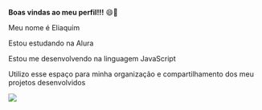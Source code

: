 **Boas vindas ao meu perfil!!!** 😄🤙

Meu nome é Eliaquim

Estou estudando na Alura

Estou me desenvolvendo na linguagem JavaScript

Utilizo esse espaço para minha organização e compartilhamento dos meu projetos desenvolvidos

![](https://media.giphy.com/media/v1.Y2lkPTc5MGI3NjExZG4wNzlmOHZybWl5MXJkYXpzdnpsN3lsbDRwbjBrdXZyZmIxajNjdCZlcD12MV9naWZzX3NlYXJjaCZjdD1n/LE7HSWdlpWtBiLDSFu/giphy.gif)
<!--
**Eli1551/Eli1551** is a ✨ _special_ ✨ repository because its `README.md` (this file) appears on your GitHub profile.

Here are some ideas to get you started:

- 🔭 I’m currently working on ...
- 🌱 I’m currently learning ...
- 👯 I’m looking to collaborate on ...
- 🤔 I’m looking for help with ...
- 💬 Ask me about ...
- 📫 How to reach me: ...
- 😄 Pronouns: ...
- ⚡ Fun fact: ...
-->
